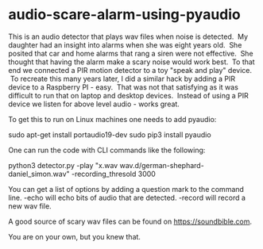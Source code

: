 # audio-scare-alarm-using-pyaudio
This is an audio detector that plays wav files when noise is detected.  My daughter had an insight into alarms when she was eight years old.  She posited that car and home alarms that rang a siren were not effective.  She thought that having the alarm make a scary noise would work best.  To that end we connected a PIR motion detector to a toy "speak and play" device.  To recreate this many years later, I did a similar hack by adding a PIR device to a Raspberry PI - easy.  That was not that satisfying as it was difficult to run that on laptop and desktop devices.  Instead of using a PIR device we listen for above level audio - works great.

To get this to run on Linux machines one needs to add pyaudio:

sudo apt-get install portaudio19-dev
sudo pip3 install pyaudio

One can run the code with CLI commands like the following:

python3 detector.py -play "x.wav wav.d/german-shephard-daniel_simon.wav" -recording_thresold 3000 

You can get a list of options by adding a question mark to the command line.  -echo will echo bits of audio that are detected.  -record will record a new wav file.

A good source of scary wav files can be found on https://soundbible.com.

You are on your own, but you knew that.
